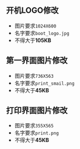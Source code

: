 ## **开机LOGO修改**

* 图片要求`1024X600`
* 名字要求`boot_logo.jpg`
* 不得大于**105KB**



## **第一界面图片修改**

* 图片要求`736X563`
* 名字要求`print_smail.png`
* 不得大于**45KB**



## **打印界面图片修改**

* 图片要求`355X565`
* 名字要求`print.png`
* 不得大于**45KB**

